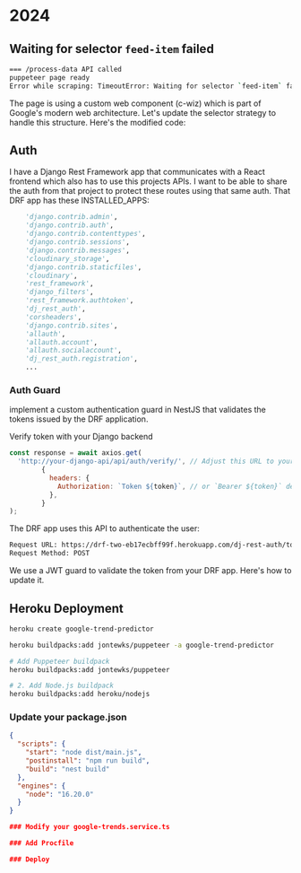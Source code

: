 # 2024

## Waiting for selector `feed-item` failed

```sh
=== /process-data API called
puppeteer page ready
Error while scraping: TimeoutError: Waiting for selector `feed-item` failed: Waiting failed: 30000ms exceeded
```

The page is using a custom web component (c-wiz) which is part of Google's modern web architecture. Let's update the selector strategy to handle this structure. Here's the modified code:

## Auth

I have a Django Rest Framework app that communicates with a React frontend which also has to use this projects APIs.  I want to be able to share the auth from that project to protect these routes using that same auth.  That DRF app has these INSTALLED_APPS:

```py
    'django.contrib.admin',
    'django.contrib.auth',
    'django.contrib.contenttypes',
    'django.contrib.sessions',
    'django.contrib.messages',
    'cloudinary_storage',
    'django.contrib.staticfiles',
    'cloudinary',
    'rest_framework',
    'django_filters',
    'rest_framework.authtoken',
    'dj_rest_auth',
    'corsheaders',
    'django.contrib.sites',
    'allauth',
    'allauth.account',
    'allauth.socialaccount',
    'dj_rest_auth.registration',
    ...
```

### Auth Guard

implement a custom authentication guard in NestJS that validates the tokens issued by the DRF application.

Verify token with your Django backend

```js
const response = await axios.get(
  'http://your-django-api/api/auth/verify/', // Adjust this URL to your Django verification endpoint
        {
          headers: {
            Authorization: `Token ${token}`, // or `Bearer ${token}` depending on your setup
          },
        }
);
```

The DRF app uses this API to authenticate the user:

```txt
Request URL: https://drf-two-eb17ecbff99f.herokuapp.com/dj-rest-auth/token/refresh/
Request Method: POST
```

We use a JWT guard to validate the token from your DRF app. Here's how to update it.

## Heroku Deployment

```sh
heroku create google-trend-predictor

heroku buildpacks:add jontewks/puppeteer -a google-trend-predictor

# Add Puppeteer buildpack
heroku buildpacks:add jontewks/puppeteer

# 2. Add Node.js buildpack
heroku buildpacks:add heroku/nodejs
```

### Update your package.json

```json
{
  "scripts": {
    "start": "node dist/main.js",
    "postinstall": "npm run build",
    "build": "nest build"
  },
  "engines": {
    "node": "16.20.0"
  }
}

### Modify your google-trends.service.ts

### Add Procfile

### Deploy
